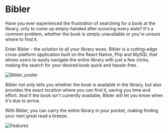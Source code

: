 # Bibler
Have you ever experienced the frustration of searching for a book at the library, only to come up empty-handed after scouring every aisle? It's a common problem, whether the book is simply unavailable or you're unsure where to find it.

Enter Bibler - the solution to all your library woes. Bibler is a cutting-edge cross-platform application built on the React Native, Php and MySQL that allows users to easily navigate the entire library with just a few clicks, making the search for your desired book quick and hassle-free.

![Bibler_poster](https://user-images.githubusercontent.com/41338131/230224692-9b372104-a5c9-44a1-94d2-e98101a02792.jpg)

Bibler not only tells you whether the book is available in the library, but also provides the exact location where you can find it, saving you time and effort. And if the book isn't currently available, Bibler will let you know when it's due to arrive.

With Bibler, you can carry the entire library in your pocket, making finding your next great read a breeze.

![Features](https://user-images.githubusercontent.com/41338131/230225200-3cf2eea9-304b-4c3a-922f-0f72c6a3d092.jpg)
